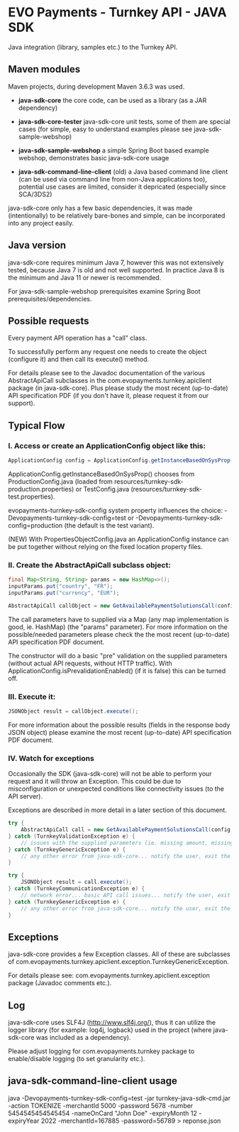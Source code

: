 # EVO Payments - Turnkey API - JAVA SDK
Java integration (library, samples etc.) to the Turnkey API.

## Maven modules

Maven projects, during development Maven 3.6.3 was used.

* __java-sdk-core__ the core code, can be used as a library (as a JAR dependency)

* __java-sdk-core-tester__ java-sdk-core unit tests, some of them are special cases (for simple, easy to understand examples please see java-sdk-sample-webshop)
* __java-sdk-sample-webshop__ a simple Spring Boot based example webshop, demonstrates basic java-sdk-core usage
* __java-sdk-command-line-client__ (old) a Java based command line client (can be used via command line from non-Java applications too), potential use cases are limited, consider it depricated (especially since SCA/3DS2)

java-sdk-core only has a few basic dependencies, it was made (intentionally) to be relatively bare-bones and simple, can be incorporated into any project easily.

## Java version

java-sdk-core requires minimum Java 7, however this was not extensively tested, because Java 7 is old and not well supported.
In practice Java 8 is the minimum and Java 11 or newer is recommended.

For java-sdk-sample-webshop prerequisites examine Spring Boot prerequisites/dependencies.

## Possible requests 

Every payment API operation has a "call" class. 

To successfully perform any request one needs to create the object (configure it) 
and then call its execute() method.

For details please see to the Javadoc documentation of the various AbstractApiCall subclasses in the com.evopayments.turnkey.apiclient package (in java-sdk-core).
Plus please study the most recent (up-to-date) API specification PDF (if you don't have it, please request it from our support).

## Typical Flow

### I. Access or create an ApplicationConfig object like this:

```java
ApplicationConfig config = ApplicationConfig.getInstanceBasedOnSysProp();
```

ApplicationConfig.getInstanceBasedOnSysProp() chooses from ProductionConfig.java (loaded from resources/turnkey-sdk-production.properties) or TestConfig.java (resources/turnkey-sdk-test.properties).

evopayments-turnkey-sdk-config system property influences the choice: -Devopayments-turnkey-sdk-config=test or -Devopayments-turnkey-sdk-config=production (the default is the test variant).

(NEW) With PropertiesObjectConfig.java an ApplicationConfig instance can be put together without relying on the fixed location property files.

### II. Create the AbstractApiCall subclass object:

```java
final Map<String, String> params = new HashMap<>();
inputParams.put("country", "FR");
inputParams.put("currency", "EUR");

AbstractApiCall callObject = new GetAvailablePaymentSolutionsCall(config, params);
```

The call parameters have to supplied via a Map (any map implementation is good, ie. HashMap) (the "params" parameter). 
For more information on the possible/needed parameters please check the the most recent (up-to-date) API specification PDF document.

The constructor will do a basic "pre" validation on the supplied parameters (without actual API requests, without HTTP traffic).
With ApplicationConfig.isPrevalidationEnabled() (if it is false) this can be turned off.

### III. Execute it:
```java
JSONObject result = callObject.execute();
```
For more information about the possible results (fields in the response body JSON object) please examine the most recent (up-to-date) API specification PDF document.

### IV. Watch for exceptions

Occasionally the SDK (java-sdk-core) will not be able to perform your request and it will throw an Exception. 
This could be due to misconfiguration or unexpected conditions like connectivity issues (to the API server). 

Exceptions are described in more detail in a later section of this document.

```java
try {
	AbstractApiCall call = new GetAvailablePaymentSolutionsCall(config, params);
} catch (TurnkeyValidationException e) {
	// issues with the supplied parameters (ie. missing amount, missing currency)... notify the user, exit the program, redirect to the error page etc.
} catch (TurnkeyGenericException e) {
	// any other error from java-sdk-core... notify the user, exit the program, redirect to the error page etc.
}
```

```java
try {
	JSONObject result = call.execute();
} catch (TurnkeyCommunicationException e) {
	// network error... basic API call issues... notify the user, exit the program, redirect to the error page etc.
} catch (TurnkeyGenericException e) {
	// any other error from java-sdk-core... notify the user, exit the program, redirect to the error page etc.
}
```

## Exceptions

java-sdk-core provides a few Exception classes.
All of these are subclasses of com.evopayments.turnkey.apiclient.exception.TurnkeyGenericException.

For details please see: com.evopayments.turnkey.apiclient.exception package (Javadoc comments etc.).

## Log

java-sdk-core uses SLF4J (http://www.slf4j.org/), thus it can utilize the logger library (for example: log4j, logback) used in the project (where java-sdk-core was included as a dependency).

Please adjust logging for com.evopayments.turnkey package to enable/disable logging (to set granularity etc.). 

## java-sdk-command-line-client usage

java -Devopayments-turnkey-sdk-config=test -jar turnkey-java-sdk-cmd.jar -action TOKENIZE -merchantId 5000 -password 5678 -number 5454545454545454 -nameOnCard "John Doe" -expiryMonth 12 -expiryYear 2022  -merchantId=167885 -password=56789 > reponse.json

